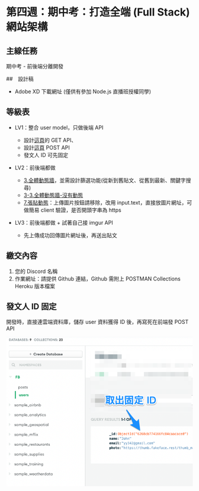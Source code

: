 第四週：期中考：打造全端 (Full Stack) 網站架構
===

## 主線任務

期中考 - 前後端分離開發

##　設計稿

- Adobe XD 下載網址 (僅供有參加 Node.js 直播班授權同學)

## 等級表

- LV1：整合 user model，只做後端 API
  
  - 設計[這頁](https://xd.adobe.com/view/c0763dbe-fc15-42e8-be0b-8956ed03e675-9525/screen/5b6bb2a0-f0f3-4b39-841f-8cf3a0ed9707)的 GET API、
  - 設計[這頁](https://xd.adobe.com/view/c0763dbe-fc15-42e8-be0b-8956ed03e675-9525/screen/dfc7891e-63fd-4141-989a-8776ee7ea9f0) POST API
  - 發文人 ID 可先固定

- LV2：前後端都做

  - [3.全體動態牆](https://xd.adobe.com/view/c0763dbe-fc15-42e8-be0b-8956ed03e675-9525/screen/5b6bb2a0-f0f3-4b39-841f-8cf3a0ed9707)，並需設計篩選功能(從新到舊貼文、從舊到最新、關鍵字搜尋)
  - [3-3.全體動態牆-沒有動態](https://xd.adobe.com/view/c0763dbe-fc15-42e8-be0b-8956ed03e675-9525/screen/fb06b070-009d-4ccf-9d60-248b9f51dcd4)
  - [7.張貼動態](https://xd.adobe.com/view/c0763dbe-fc15-42e8-be0b-8956ed03e675-9525/screen/dfc7891e-63fd-4141-989a-8776ee7ea9f0)：上傳圖片按鈕請移除，改用 input.text，直接放圖片網址，可做簡易 client 驗證，是否開頭字串為 https

- LV3：前後端都做 + 試著自己接 imgur API

  - 先上傳成功回傳圖片網址後，再送出貼文


## 繳交內容

1. 您的 Discord 名稱
1. 作業網址：請提供 Github 連結，Github 需附上 POSTMAN Collections Heroku 版本檔案

## 發文人 ID 固定

開發時，直接連雲端資料庫，儲存 user 資料獲得 ID 後，再寫死在前端發 POST API

![](images/20220514155958.png)  
